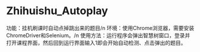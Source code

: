 # Zhihuishu_Autoplay
功能：挂机刷课时自动点掉跳出来的题目/n
环境：使用Chrome浏览器，需要安装ChromeDriver和Selenium。/n
使用方法：运行程序会弹出智慧树窗口，登录并打开课程界面，然后回到运行界面输入1即会开始自动检测、点击弹出的题目。

